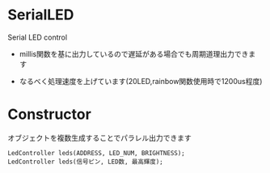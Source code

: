 # SerialLED
Serial LED control

- millis関数を基に出力しているので遅延がある場合でも周期道理出力できます

- なるべく処理速度を上げています(20LED,rainbow関数使用時で1200us程度)

# Constructor

オブジェクトを複数生成することでパラレル出力できます

```
LedController leds(ADDRESS, LED_NUM, BRIGHTNESS);
LedController leds(信号ピン, LED数, 最高輝度);
```
